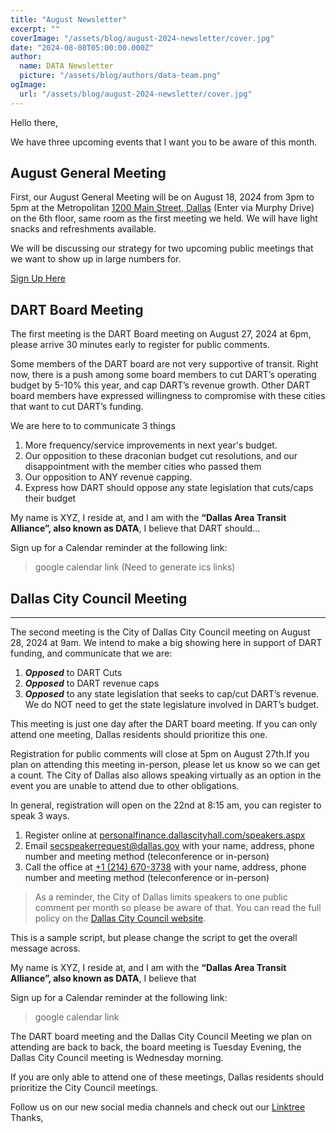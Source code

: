 ```yaml
---
title: "August Newsletter"
excerpt: ""
coverImage: "/assets/blog/august-2024-newsletter/cover.jpg"
date: "2024-08-08T05:00:00.000Z"
author:
  name: DATA Newsletter
  picture: "/assets/blog/authors/data-team.png"
ogImage:
  url: "/assets/blog/august-2024-newsletter/cover.jpg"
---
```

Hello there,  

We have three upcoming events that I want you to be aware of this month.  

August General Meeting
---
First, our August General Meeting will be on August 18, 2024 from 3pm to 5pm at the Metropolitan [1200 Main Street, Dallas](https://) (Enter via Murphy Drive) on the 6th floor, same room as the first meeting we held. We will have light snacks and refreshments available.   

We will be discussing our strategy for two upcoming public meetings that we want to show up in large numbers for.
 
[Sign Up Here](https://)

DART Board Meeting
---

The first meeting is the DART Board meeting on August 27, 2024 at 6pm, please arrive 30 minutes early to register for public comments.

Some members of the DART board are not very supportive of transit. Right now, there is a push among some board members to cut DART’s operating budget by 5-10% this year, and cap DART’s revenue growth. Other DART board members have expressed willingness to compromise with these cities that want to cut DART’s funding.

We are here to to communicate 3 things

1. More frequency/service improvements in next year's budget.
2. Our opposition to these draconian budget cut resolutions, and our disappointment with the member cities who passed them
3. Our opposition to ANY revenue capping.
4. Express how DART should oppose any state legislation that cuts/caps their budget


My name is XYZ, I reside at, and I am with the **“Dallas Area Transit Alliance”, also known as DATA**, I believe that DART should…

Sign up for a Calendar reminder at the following link:
> google calendar link (Need to generate ics links)

Dallas City Council Meeting
---

---
The second meeting is the City of Dallas City Council meeting on August 28, 2024 at 9am. We intend to make a big showing here in support of DART funding, and communicate that we are:


1. ***Opposed*** to DART Cuts
2. ***Opposed*** to DART revenue caps
3. ***Opposed*** to any state legislation that seeks to cap/cut DART’s revenue. We do NOT need to get the state legislature involved in DART’s budget.


This meeting is just one day after the DART board meeting. If you can only attend one meeting, Dallas residents should prioritize this one.

Registration for public comments will close at 5pm on August 27th.If you plan on attending this meeting in-person, please let us know so we can get a count. The City of Dallas also allows speaking virtually as an option in the event you are unable to attend due to other obligations.

In general, registration will open on the 22nd at 8:15 am, you can register to speak 3 ways.
1. Register online at [personalfinance.dallascityhall.com/speakers.aspx](https://personalfinance.dallascityhall.com/speakers.aspx)
2. Email [secspeakerrequest@dallas.gov](mailto:secspeakerrequest@dallas.gov) with your name, address, phone number and meeting method (teleconference or in-person)
3. Call the office at [+1 (214) 670-3738](tel:2146703738) with your name, address, phone number and meeting method (teleconference or in-person)

 > As a reminder, the City of Dallas limits speakers to one public comment per month so please be aware of that. You can read the full policy on the [Dallas City Council website](https://dallascityhall.com/government/citysecretary/pages/ccrules.aspx). 

This is a sample script, but please change the script to get the overall message across. 

My name is XYZ, I reside at, and I am with the **“Dallas Area Transit Alliance”, also known as DATA**, I believe that 

Sign up for a Calendar reminder at the following link:
> google calendar link


The DART board meeting and the Dallas City Council Meeting we plan on attending are back to back, the board meeting is Tuesday Evening, the Dallas City Council meeting is Wednesday morning.

If you are only able to attend one of these meetings, Dallas residents should prioritize the City Council meetings.

Follow us on our new social media channels and check out our [Linktree](https://)
Thanks,
